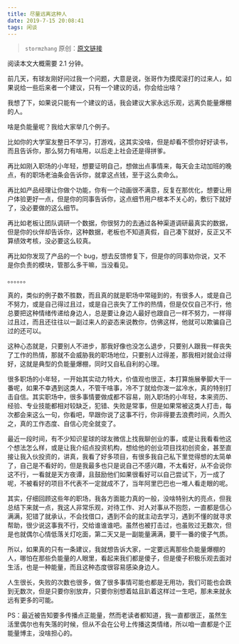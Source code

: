 ```yaml
---
title: 尽量远离这种人
date: 2019-7-15 20:08:41
tags: 闲谈
---
```


> `stormzhang` 原创：[原文链接](https://mp.weixin.qq.com/s/DoKvisslq8pty1I_pEXpXg)

阅读本文大概需要 2.1 分钟。

前几天，有球友刚好问过我一个问题，大意是说，张哥作为摸爬滚打的过来人，如果说给一些后来者一个建议，只有一个建议的话，你会给出啥？

我想了下，如果说只能有一个建议的话，我会建议大家永远乐观，远离负能量爆棚的人。

啥是负能量呢？我给大家举几个例子。

比如你的大学室友整日不学习，打游戏，这其实没啥，但是却看不惯你好好读书，而且告诉你，那么努力有啥用，以后走上社会还是得拼爹。

再比如刚入职场的小年轻，想要证明自己，想做出点事情来，每天会主动加班的晚点，有的职场老油条会告诉你，就拿这点钱，至于这么卖命么。

再比如产品经理让你做个功能，你有一个动画很不满意，反复在那优化，想要让用户体验更好一点，但是你的同事告诉你，这点细节用户根本不关心的，敷衍下就好了，没必要做的这么细节。

再比如老板让团队调研一个数据，你很努力的去通过各种渠道调研最真实的数据，但是你的伙伴却告诉你，这种数据，老板也不知道真假，自己凑下就好，反正又不算绩效考核，没必要这么较真。

再比如你发现了产品的一个 bug，想去反馈修复下，但是你的同事劝你说，又不是你负责的模块，管那么多干嘛，当没看见。

。。。。。。

真的，类似的例子数不胜数，而且真的就是职场中常碰到的，有很多人，或是自己不努力，或是自己得过且过，或是自己丧失了工作的热情，但是仅仅自己不行，他总要把这种情绪传递给身边人，总是要让身边人最好也跟自己一样不努力，一样得过且过，而且还往往以一副过来人的姿态来说教你，仿佛这样，他就可以欺骗自己过的还可以。

这种心态就是，只要别人不进步，那我好像也没怎么退步，只要别人跟我一样丧失了工作的热情，那就不会威胁我的职场地位，只要别人过得差，那我相对就会过得好，这就是典型的负能量爆棚，同时又自私自利的心理。

很多职场的小年轻，一开始其实动力特大，价值观也很正，本打算施展拳脚大干一番呢，如果不幸遇到这类人，不管干啥事，冷不丁就给你泼一盆冷水，真的特别打击自信。其实职场中，很多事情要做成都不容易，刚入职场的小年轻，本来资历、经验、专业技能都相对较缺乏，犯错、失败是常事，但是如果常被这类人打击，每次都会来这么一句，你看吧，早跟你说了这事不行，你非得要去浪费时间，久而久之，真的工作态度、自信心完全就变了。

最近一段时间，有不少知识星球的球友微信上找我聊创业的事，或是让我看看他这个想法怎么样，或是让我介绍点投资机构，想给他的创业项目找初创资金，甚至直接让我入伙投资的，讲真，我看了好多项目，有很多我自己私下里觉得想的太简单了，自己是不看好的，但是我最多也只是说自己不感兴趣，不太看好，从不会说你这不行，一看就是天方夜谭，且鼓励他们如果很看好可以自己尝试下，万一成了呢，不被看好的项目不代表不一定就成不了，当年阿里巴巴也一堆人看走眼的呢。

其实，仔细回顾这些年的职场，我各方面能力真的一般，没啥特别大的亮点，但我总结下来就一点，我这人非常乐观，对待工作、对人对事从不抱怨，一直都是信心满满，犯错了就承认，不会找借口，遇到不会的就主动去学习，遇到不懂的就寻求帮助，很少说这事我不行，交给谁谁谁吧。虽然也被打击过，也虽败过无数次，但是也就偶尔心情低落关灯吃面，第二天又是一副能量满满，要干一番的傻子气质。

所以，如果真的只有一条建议，我就想告诉大家，一定要远离那些负能量爆棚的人，哪怕在那些负能量的人眼里，看起来我们都是傻子，但是傻子积极乐观去面对生活，也是一种能量，而且这种态度很容易感染身边人。

人生很长，失败的次数也很多，做了很多事情可能也都是无用功，我们可能也会跌到无数次，但是只要你别放弃，只要你别想着姑且趴着这样过一生吧，那未来就永远有更多的可能。

PS：最近被告知要多传播点正能量，然而老读者都知道，我一直都很正，虽然生活里偶尔也有失落的时候，但从不会在公号上传播这类情绪，所以咱一直都是个正能量博主，没啥担心的。

